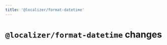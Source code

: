 ```yaml
---
title: '@localizer/format‑datetime'
---
```


# `@localizer/format-datetime` changes

<!--@include: ../../../packages/format-datetime/CHANGELOG.md-->

